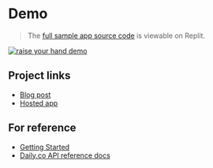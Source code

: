 

# Demo 
> The [full sample app source code](https://replit.com/@prophen/dailyjs-Raise-Hand-Demo?v=1#index.html) is viewable on Replit.

<a href="https://NavyUniformRoute--prophen.repl.co"><img src="assets/raise-hand-demo.gif" alt="raise your hand demo" /></a>

## Project links
- [Blog post](https://dev.to/nikema/build-a-daily-js-video-call-app-with-a-raise-your-hand-feature-1c0e)
- [Hosted app](https://dailyjs-raise-hand-demo.replit.app/)

## For reference
- [Getting Started](https://docs.daily.co/docs/getting-started-1)
- [Daily.co API reference docs](https://docs.daily.co/reference)
